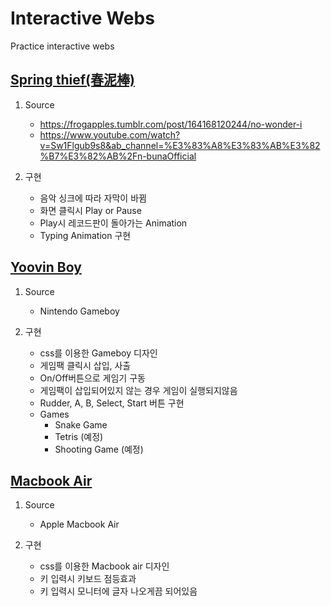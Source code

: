 # Interactive Webs
Practice interactive webs

## [Spring thief(春泥棒)](https://yoovin.github.io/interactive/springthief)
1. Source 
    - https://frogapples.tumblr.com/post/164168120244/no-wonder-i
    - https://www.youtube.com/watch?v=Sw1Flgub9s8&ab_channel=%E3%83%A8%E3%83%AB%E3%82%B7%E3%82%AB%2Fn-bunaOfficial

1. 구현
    - 음악 싱크에 따라 자막이 바뀜
    - 화면 클릭시 Play or Pause
    - Play시 레코드판이 돌아가는 Animation
    - Typing Animation 구현

## [Yoovin Boy](https://yoovin.github.io/interactive/yoovinboy)
1. Source 
    - Nintendo Gameboy

1. 구현
    - css를 이용한 Gameboy 디자인
    - 게임팩 클릭시 삽입, 사출
    - On/Off버튼으로 게임기 구동
    - 게임팩이 삽입되어있지 않는 경우 게임이 실행되지않음
    - Rudder, A, B, Select, Start 버튼 구현
    - Games
        - Snake Game
        - Tetris (예정)
        - Shooting Game (예정)  

## [Macbook Air](https://yoovin.github.io/interactive/macbookair)
1. Source 
    - Apple Macbook Air

1. 구현
    - css를 이용한 Macbook air 디자인
    - 키 입력시 키보드 점등효과
    - 키 입력시 모니터에 글자 나오게끔 되어있음